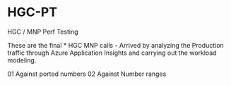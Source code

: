 # HGC-PT
HGC / MNP Perf Testing

These are the final * HGC MNP calls - Arrived by analyzing the Production traffic through Azure Application Insights and carrying out the workload modeling.

01 Against ported numbers
02 Against Number ranges

